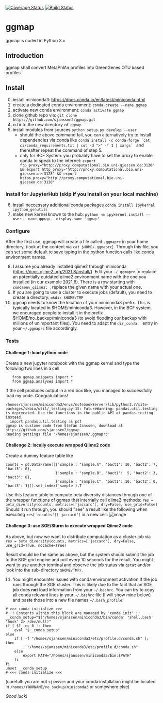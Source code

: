 [![Coverage Status](https://coveralls.io/repos/github/sjanssen2/ggmap/badge.svg?branch=master)](https://coveralls.io/github/sjanssen2/ggmap?branch=master)
[![Build Status](https://travis-ci.org/sjanssen2/ggmap.svg?branch=master)](https://travis-ci.org/sjanssen2/ggmap)

# ggmap
ggmap is coded in Python 3.x

## Introduction
ggmap shall convert MetaPhlAn profiles into GreenGenes OTU based profiles.

## Install
 0. install miniconda3: https://docs.conda.io/en/latest/miniconda.html
 1. create a dedicated conda environment: `conda create --name ggmap`
 2. activate new conda environment: `conda activate ggmap`
 3. clone github repo via: `git clone https://github.com/sjanssen2/ggmap.git`
 4. cd into the new directory `cd ggmap`
 5. install modules from sources `python setup.py develop --user`
     * should the above command fail, you can alternatively try to install dependencies via conda like ``conda install -c conda-forge `cat ci/conda_requirements.txt | cut -d ">" -f 1 | xargs` `` and thereafter repeat the command of step 5. 
     * only for BCF System: you probably have to set the proxy to enable conda to speak to the internet: `export ftp_proxy="http://proxy.computational.bio.uni-giessen.de:3128" && export http_proxy="http://proxy.computational.bio.uni-giessen.de:3128" && export https_proxy="http://proxy.computational.bio.uni-giessen.de:3128"`

### Install for JupyterHub (skip if you install on your local machine)
 6. install neccessary additional conda packages `conda install ipykernel ipython_genutils`
 7. make new kernel known to the hub: `python -m ipykernel install --user --name ggmap --display-name "ggmap"`

### Configure
 After the first use, ggmap will create a file called `.ggmaprc` in your home directory, (look at the content via `cat $HOME/.ggmaprc`). Through this file, you can set some default to save typing in the python function calls like conda environment names.
 
 8. I assume you already installed qiime2 through miniconda (https://docs.qiime2.org/2021.8/install/). Edit your `~/.ggmaprc` to replace an potentially outdated qiime2 environment name with the one you installed (in our example 2021.8). There is a row starting with `condaenv_qiime2: `, replace the given name with your actual one.
 9. If you are going to use a cluster to execute jobs (default), you need to create a directory: `mkdir $HOME/TMP` 
 10. ggmap needs to know the location of your miniconda3 prefix. This is typically located in $HOME/miniconda3. However, in the BCF system, we encuraged people to install it in the prefix $HOME/no_backup/miniconda3 (to avoid flooding our backup with millions of unimportant files). You need to adapt the `dir_conda: ` entry in your `~/.ggmaprc` file accordingly.
 
### Tests
#### Challenge 1: load python code
Create a new jupyter notebook with the ggmap kernel and type the following two lines in a cell:
```
   from ggmap.snippets import *
   from ggmap.analyses import *
```
If the cell produces output in a red box like, you managed to successfully load my code. Congratulations!
```
/homes/sjanssen/miniconda3/envs/notebookServer/lib/python3.7/site-packages/skbio/util/_testing.py:15: FutureWarning: pandas.util.testing is deprecated. Use the functions in the public API at pandas.testing instead.
  import pandas.util.testing as pdt
ggmap is custome code from Stefan Janssen, download at https://github.com/sjanssen2/ggmap
Reading settings file '/homes/sjanssen/.ggmaprc'
```
#### Challenge 2: locally execute wrapped Qiime2 code
Create a dummy feature table like
```
counts = pd.DataFrame([{'sample': "sample.A", 'bact1': 10, 'bact2': 7, 'bact3': 0}, 
                       {'sample': "sample.B", 'bact1':  5, 'bact2': 3, 'bact3': 8},
                       {'sample': "sample.C", 'bact1': 10, 'bact2': 0, 'bact3': 1}]).set_index('sample').T
```                       
Use this feature table to compute beta diversity distances through one of the wrapper functions of ggmap that internally call qiime2 methods:
`res = beta_diversity(counts, metrics=['jaccard'], dry=False, use_grid=False)`
Should it run through, you should "see" a result like the following when executing `res['results']['jaccard']` in a new cell:
![image](https://user-images.githubusercontent.com/11960616/134654180-17892128-8258-45a4-b6c3-7d51fc933bee.png)

#### Challenge 3: use SGE/Slurm to execute wrapped Qiime2 code
As above, but now we want to distribute computation as a cluster job via `res = beta_diversity(counts, metrics=['jaccard'], dry=False, use_grid=True, nocache=True)`

Result should be the same as above, but the system should submit the job to the SGE grid engine and poll every 10 seconds for the result. You might want to use another terminal and observe the job status via `qstat` and/or look into the sub-directory `$HOME/TMP/`.

11. You might encounter issues with conda environment activation if the job runs through the SGE cluster. This is likely due to the fact that an SGE job does **not** load information from your `~/.bashrc`. You can try to copy all conda relevant lines in your `~/.bashrc` file (I will show mine below) and paste those into a new file names `~/.bash_profile`:

```
# >>> conda initialize >>>
# !! Contents within this block are managed by 'conda init' !!
__conda_setup="$('/homes/sjanssen/miniconda3/bin/conda' 'shell.bash' 'hook' 2> /dev/null)"
if [ $? -eq 0 ]; then
    eval "$__conda_setup"
else
    if [ -f "/homes/sjanssen/miniconda3/etc/profile.d/conda.sh" ]; then
        . "/homes/sjanssen/miniconda3/etc/profile.d/conda.sh"
    else
        export PATH="/homes/sjanssen/miniconda3/bin:$PATH"
    fi
fi
unset __conda_setup
# <<< conda initialize <<<
```
(carefull: you are not `sjanssen` and your conda installation might be located in `/homes/YOURNAME/no_backup/miniconda3` or somewhere else)

*Good luck!*
